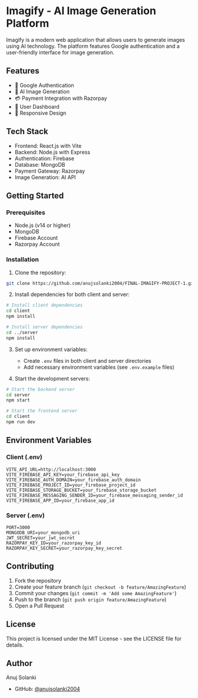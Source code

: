 # Imagify - AI Image Generation Platform

Imagify is a modern web application that allows users to generate images using AI technology. The platform features Google authentication and a user-friendly interface for image generation.

## Features

- 🔐 Google Authentication
- 🎨 AI Image Generation
- 💳 Payment Integration with Razorpay
- 🎯 User Dashboard
- 📱 Responsive Design

## Tech Stack

- Frontend: React.js with Vite
- Backend: Node.js with Express
- Authentication: Firebase
- Database: MongoDB
- Payment Gateway: Razorpay
- Image Generation: AI API

## Getting Started

### Prerequisites

- Node.js (v14 or higher)
- MongoDB
- Firebase Account
- Razorpay Account

### Installation

1. Clone the repository:

```bash
git clone https://github.com/anujsolanki2004/FINAL-IMAGIFY-PROJECT-1.git
```

2. Install dependencies for both client and server:

```bash
# Install client dependencies
cd client
npm install

# Install server dependencies
cd ../server
npm install
```

3. Set up environment variables:

   - Create `.env` files in both client and server directories
   - Add necessary environment variables (see `.env.example` files)

4. Start the development servers:

```bash
# Start the backend server
cd server
npm start

# Start the frontend server
cd client
npm run dev
```

## Environment Variables

### Client (.env)

```
VITE_API_URL=http://localhost:3000
VITE_FIREBASE_API_KEY=your_firebase_api_key
VITE_FIREBASE_AUTH_DOMAIN=your_firebase_auth_domain
VITE_FIREBASE_PROJECT_ID=your_firebase_project_id
VITE_FIREBASE_STORAGE_BUCKET=your_firebase_storage_bucket
VITE_FIREBASE_MESSAGING_SENDER_ID=your_firebase_messaging_sender_id
VITE_FIREBASE_APP_ID=your_firebase_app_id
```

### Server (.env)

```
PORT=3000
MONGODB_URI=your_mongodb_uri
JWT_SECRET=your_jwt_secret
RAZORPAY_KEY_ID=your_razorpay_key_id
RAZORPAY_KEY_SECRET=your_razorpay_key_secret
```

## Contributing

1. Fork the repository
2. Create your feature branch (`git checkout -b feature/AmazingFeature`)
3. Commit your changes (`git commit -m 'Add some AmazingFeature'`)
4. Push to the branch (`git push origin feature/AmazingFeature`)
5. Open a Pull Request

## License

This project is licensed under the MIT License - see the LICENSE file for details.

## Author

Anuj Solanki

- GitHub: [@anujsolanki2004](https://github.com/anujsolanki2004)

